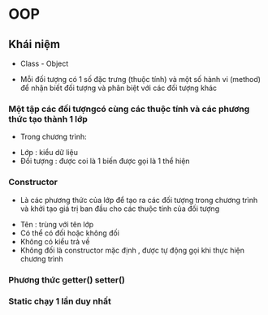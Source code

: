# OOP 
## Khái niệm 
+ Class - Object 
- Mỗi đối tượng có 1 số đặc trưng (thuộc tính) và một số hành vi (method) để nhận biết đối tượng và phân biệt với các đối tượng khác 
### Một tập các đối tượngcó cùng các thuộc tính và các phương thức tạo thành 1 lớp 
+ Trong chương trình:
- Lớp : kiểu dữ liệu
- Đối tượng : được coi là 1 biến được gọi là 1 thể hiện

### Constructor
+ Là các phương thức của lớp để tạo ra các đối tượng trong chương trình và khởi tạo giá trị ban đầu cho các thuộc tính của đối tượng 
- Tên : trùng với tên lớp
- Có thể có đối hoặc không đối
- Không có kiểu trả về 
- Không đối là constructor mặc định , được tự động gọi khi thực hiện chương trình

### Phương thức getter() setter()

### Static chạy 1 lần duy nhất 